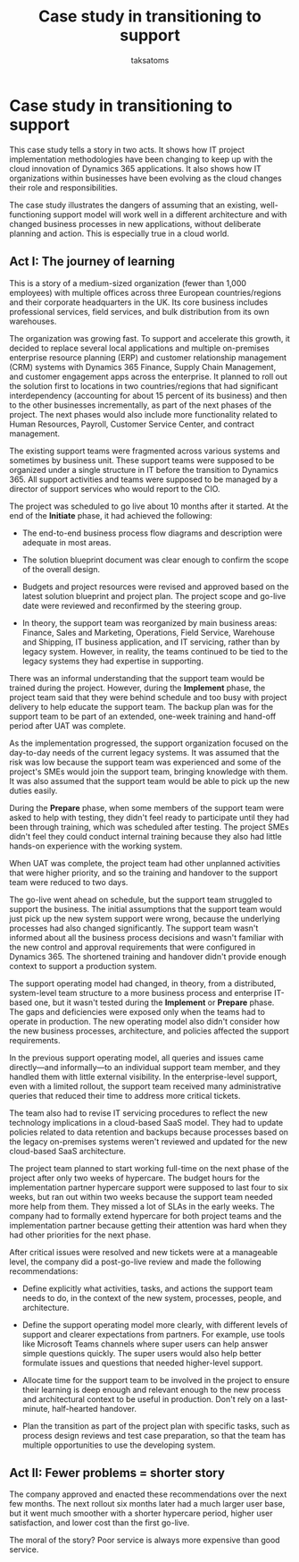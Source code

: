﻿---
title: Case study in transitioning to support
description: Read a case study in how to transition to support at the end of an implementation of Dynamics 365 and learn about key takeaways.
author: taksatoms
ms.author: tsato
ms.date: 01/31/2024
ms.topic: conceptual
ms.custom:
  - ai-seo-date: 01/31/2024
  - ai-gen-docs-bap
  - ai-gen-title
  - ai-gen-desc
content_well_notification: AI-contribution
---

# Case study in transitioning to support

This case study tells a story in two acts. It shows how IT project implementation methodologies have been changing to keep up with the cloud innovation of Dynamics 365 applications. It also shows how IT organizations within businesses have been evolving as the cloud changes their role and responsibilities.

The case study illustrates the dangers of assuming that an existing, well-functioning support model will work well in a different architecture and with changed business processes in new applications, without deliberate planning and action. This is especially true in a cloud world.

## Act I: The journey of learning

This is a story of a medium-sized organization (fewer than 1,000 employees) with multiple offices across three European countries/regions and their corporate headquarters in the UK. Its core business includes professional services, field services, and bulk distribution from its own warehouses.

The organization was growing fast. To support and accelerate this growth, it decided to replace several local applications and multiple on-premises enterprise resource planning (ERP) and customer relationship management (CRM) systems with Dynamics 365 Finance, Supply Chain Management, and customer engagement apps across the enterprise. It planned to roll out the solution first to locations in two countries/regions that had significant interdependency (accounting for about 15 percent of its business) and then to the other businesses incrementally, as part of the next phases of the project. The next phases would also include more functionality related to Human Resources, Payroll, Customer Service Center, and contract management.

The existing support teams were fragmented across various systems and sometimes by business unit. These support teams were supposed to be organized under a single structure in IT before the transition to Dynamics 365. All support activities and teams were supposed to be managed by a director of support services who would report to the CIO.

The project was scheduled to go live about 10 months after it started. At the end of the **Initiate** phase, it had achieved the following:

- The end-to-end business process flow diagrams and description were adequate in most areas.

- The solution blueprint document was clear enough to confirm the scope of the overall design.

- Budgets and project resources were revised and approved based on the latest solution blueprint and project plan. The project scope and go-live date were reviewed and reconfirmed by the steering group.

- In theory, the support team was reorganized by main business areas: Finance, Sales and Marketing, Operations, Field Service, Warehouse and Shipping, IT business application, and IT servicing, rather than by legacy system. However, in reality, the teams continued to be tied to the legacy systems they had expertise in supporting.

There was an informal understanding that the support team would be trained during the project. However, during the **Implement** phase, the project team said that they were behind schedule and too busy with project delivery to help educate the support team. The backup plan was for the support team to be part of an extended, one-week training and hand-off period after UAT was complete.

As the implementation progressed, the support organization focused on the day-to-day needs of the current legacy systems. It was assumed that the risk was low because the support team was experienced and some of the project's SMEs would join the support team, bringing knowledge with them. It was also assumed that the support team would be able to pick up the new duties easily.

During the **Prepare** phase, when some members of the support team were asked to help with testing, they didn't feel ready to participate until they had been through training, which was scheduled after testing. The project SMEs didn't feel they could conduct internal training because they also had little hands-on experience with the working system.

When UAT was complete, the project team had other unplanned activities that were higher priority, and so the training and handover to the support team were reduced to two days.

The go-live went ahead on schedule, but the support team struggled to support the business. The initial assumptions that the support team would just pick up the new system support were wrong, because the underlying processes had also changed significantly. The support team wasn't informed about all the business process decisions and wasn't familiar with the new control and approval requirements that were configured in Dynamics 365. The shortened training and handover didn't provide enough context to support a production system.

The support operating model had changed, in theory, from a distributed, system-level team structure to a more business process and enterprise IT-based one, but it wasn't tested during the **Implement** or **Prepare** phase. The gaps and deficiencies were exposed only when the teams had to operate in production. The new operating model also didn't consider how the new business processes, architecture, and policies affected the support requirements.

In the previous support operating model, all queries and issues came directly&mdash;and informally&mdash;to an individual support team member, and they handled them with little external visibility. In the enterprise-level support, even with a limited rollout, the support team received many administrative queries that reduced their time to address more critical tickets.

The team also had to revise IT servicing procedures to reflect the new technology implications in a cloud-based SaaS model. They had to update policies related to data retention and backups because processes based on the legacy on-premises systems weren't reviewed and updated for the new cloud-based SaaS architecture.

The project team planned to start working full-time on the next phase of the project after only two weeks of hypercare. The budget hours for the implementation partner hypercare support were supposed to last four to six weeks, but ran out within two weeks because the support team needed more help from them. They missed a lot of SLAs in the early weeks. The company had to formally extend hypercare for both project teams and the implementation partner because getting their attention was hard when they had other priorities for the next phase.

After critical issues were resolved and new tickets were at a manageable level, the company did a post-go-live review and made the following recommendations:

- Define explicitly what activities, tasks, and actions the support team needs to do, in the context of the new system, processes, people, and architecture.

- Define the support operating model more clearly, with different levels of support and clearer expectations from partners. For example, use tools like Microsoft Teams channels where super users can help answer simple questions quickly. The super users would also help better formulate issues and questions that needed higher-level support.

- Allocate time for the support team to be involved in the project to ensure their learning is deep enough and relevant enough to the new process and architectural context to be useful in production. Don't rely on a last-minute, half-hearted handover.

- Plan the transition as part of the project plan with specific tasks, such as process design reviews and test case preparation, so that the team has multiple opportunities to use the developing system.

## Act II: Fewer problems = shorter story

The company approved and enacted these recommendations over the next few months. The next rollout six months later had a much larger user base, but it went much smoother with a shorter hypercare period, higher user satisfaction, and lower cost than the first go-live.

The moral of the story? Poor service is always more expensive than good service.
